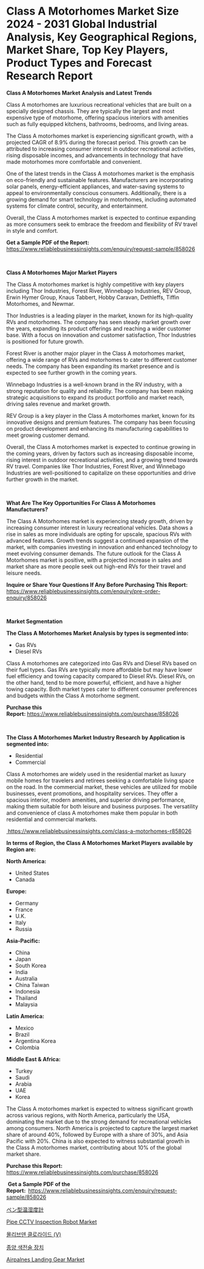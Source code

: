 <p><h1>Class A Motorhomes Market Size 2024 - 2031 Global Industrial Analysis, Key Geographical Regions, Market Share, Top Key Players, Product Types and Forecast Research Report</h1></p><p><strong>Class A Motorhomes Market Analysis and Latest Trends</strong></p>
<p><p>Class A motorhomes are luxurious recreational vehicles that are built on a specially designed chassis. They are typically the largest and most expensive type of motorhome, offering spacious interiors with amenities such as fully equipped kitchens, bathrooms, bedrooms, and living areas.</p><p>The Class A motorhomes market is experiencing significant growth, with a projected CAGR of 8.9% during the forecast period. This growth can be attributed to increasing consumer interest in outdoor recreational activities, rising disposable incomes, and advancements in technology that have made motorhomes more comfortable and convenient.</p><p>One of the latest trends in the Class A motorhomes market is the emphasis on eco-friendly and sustainable features. Manufacturers are incorporating solar panels, energy-efficient appliances, and water-saving systems to appeal to environmentally conscious consumers. Additionally, there is a growing demand for smart technology in motorhomes, including automated systems for climate control, security, and entertainment.</p><p>Overall, the Class A motorhomes market is expected to continue expanding as more consumers seek to embrace the freedom and flexibility of RV travel in style and comfort.</p></p>
<p><strong>Get a Sample PDF of the Report:&nbsp;</strong> <a href="https://www.reliablebusinessinsights.com/enquiry/request-sample/858026">https://www.reliablebusinessinsights.com/enquiry/request-sample/858026</a></p>
<p>&nbsp;</p>
<p><strong>Class A Motorhomes Major Market Players</strong></p>
<p><p>The Class A motorhomes market is highly competitive with key players including Thor Industries, Forest River, Winnebago Industries, REV Group, Erwin Hymer Group, Knaus Tabbert, Hobby Caravan, Dethleffs, Tiffin Motorhomes, and Newmar. </p><p>Thor Industries is a leading player in the market, known for its high-quality RVs and motorhomes. The company has seen steady market growth over the years, expanding its product offerings and reaching a wider customer base. With a focus on innovation and customer satisfaction, Thor Industries is positioned for future growth.</p><p>Forest River is another major player in the Class A motorhomes market, offering a wide range of RVs and motorhomes to cater to different customer needs. The company has been expanding its market presence and is expected to see further growth in the coming years.</p><p>Winnebago Industries is a well-known brand in the RV industry, with a strong reputation for quality and reliability. The company has been making strategic acquisitions to expand its product portfolio and market reach, driving sales revenue and market growth.</p><p>REV Group is a key player in the Class A motorhomes market, known for its innovative designs and premium features. The company has been focusing on product development and enhancing its manufacturing capabilities to meet growing customer demand.</p><p>Overall, the Class A motorhomes market is expected to continue growing in the coming years, driven by factors such as increasing disposable income, rising interest in outdoor recreational activities, and a growing trend towards RV travel. Companies like Thor Industries, Forest River, and Winnebago Industries are well-positioned to capitalize on these opportunities and drive further growth in the market.</p></p>
<p>&nbsp;</p>
<p><strong>What Are The Key Opportunities For Class A Motorhomes Manufacturers?</strong></p>
<p><p>The Class A Motorhomes market is experiencing steady growth, driven by increasing consumer interest in luxury recreational vehicles. Data shows a rise in sales as more individuals are opting for upscale, spacious RVs with advanced features. Growth trends suggest a continued expansion of the market, with companies investing in innovation and enhanced technology to meet evolving consumer demands. The future outlook for the Class A Motorhomes market is positive, with a projected increase in sales and market share as more people seek out high-end RVs for their travel and leisure needs.</p></p>
<p><strong>Inquire or Share Your Questions If Any Before Purchasing This Report:</strong> <a href="https://www.reliablebusinessinsights.com/enquiry/pre-order-enquiry/858026">https://www.reliablebusinessinsights.com/enquiry/pre-order-enquiry/858026</a></p>
<p>&nbsp;</p>
<p><strong>Market Segmentation</strong></p>
<p><strong>The Class A Motorhomes Market Analysis by types is segmented into:</strong></p>
<p><ul><li>Gas RVs</li><li>Diesel RVs</li></ul></p>
<p><p>Class A motorhomes are categorized into Gas RVs and Diesel RVs based on their fuel types. Gas RVs are typically more affordable but may have lower fuel efficiency and towing capacity compared to Diesel RVs. Diesel RVs, on the other hand, tend to be more powerful, efficient, and have a higher towing capacity. Both market types cater to different consumer preferences and budgets within the Class A motorhome segment.</p></p>
<p><strong>Purchase this Report:&nbsp;</strong><a href="https://www.reliablebusinessinsights.com/purchase/858026">https://www.reliablebusinessinsights.com/purchase/858026</a></p>
<p>&nbsp;</p>
<p><strong>The Class A Motorhomes Market Industry Research by Application is segmented into:</strong></p>
<p><ul><li>Residential</li><li>Commercial</li></ul></p>
<p><p>Class A motorhomes are widely used in the residential market as luxury mobile homes for travelers and retirees seeking a comfortable living space on the road. In the commercial market, these vehicles are utilized for mobile businesses, event promotions, and hospitality services. They offer a spacious interior, modern amenities, and superior driving performance, making them suitable for both leisure and business purposes. The versatility and convenience of class A motorhomes make them popular in both residential and commercial markets.</p></p>
<p><a href="https://www.reliablebusinessinsights.com/class-a-motorhomes-r858026">&nbsp;https://www.reliablebusinessinsights.com/class-a-motorhomes-r858026</a></p>
<p><strong>In terms of Region, the Class A Motorhomes Market Players available by Region are:</strong></p>
<p>
    <p> <strong> North America: </strong>
        <ul>
            <li>United States</li>
            <li>Canada</li>
        </ul>
        </p> 
    <p> <strong> Europe: </strong>
        <ul>
            <li>Germany</li>
            <li>France</li>
            <li>U.K.</li>
            <li>Italy</li>
            <li>Russia</li>
        </ul>
        </p> 
    <p> <strong> Asia-Pacific: </strong>
        <ul>
            <li>China</li>
            <li>Japan</li>
            <li>South Korea</li>
            <li>India</li>
            <li>Australia</li>
            <li>China Taiwan</li>
            <li>Indonesia</li>
            <li>Thailand</li>
            <li>Malaysia</li>
        </ul>
        </p> 
    <p> <strong> Latin America: </strong>
        <ul>
            <li>Mexico</li>
            <li>Brazil</li>
            <li>Argentina Korea</li>
            <li>Colombia</li>
        </ul>
        </p> 
    <p> <strong> Middle East & Africa: </strong>
        <ul>
            <li>Turkey</li>
            <li>Saudi</li>
            <li>Arabia</li>
            <li>UAE</li>
            <li>Korea</li>
        </ul>
    </p>
    </p>
<p><p>The Class A motorhomes market is expected to witness significant growth across various regions, with North America, particularly the USA, dominating the market due to the strong demand for recreational vehicles among consumers. North America is projected to capture the largest market share of around 40%, followed by Europe with a share of 30%, and Asia Pacific with 20%. China is also expected to witness substantial growth in the Class A motorhomes market, contributing about 10% of the global market share.</p></p>
<p><strong>Purchase this Report: </strong><a href="https://www.reliablebusinessinsights.com/purchase/858026">https://www.reliablebusinessinsights.com/purchase/858026</a></p>
<p>&nbsp;<strong>Get a Sample PDF of the Report:&nbsp;&nbsp;</strong><a href="https://www.reliablebusinessinsights.com/enquiry/request-sample/858026">https://www.reliablebusinessinsights.com/enquiry/request-sample/858026</a></p>
<p><strong></strong></p>
<p><p><a href="https://github.com/CarlieShields/Market-Research-Report-List-1/blob/main/2065402121162.md">ペン型温湿度計</a></p><p><a href="https://github.com/rionkhanvai01/Market-Research-Report-List-1/blob/main/pipe-cctv-inspection-robot-market.md">Pipe CCTV Inspection Robot Market</a></p><p><a href="https://medium.com/@carmellalang1/%EB%AA%B0%EB%A6%AC%EB%B8%8C%EB%8D%B4-%EC%97%BC%ED%99%94%EB%AC%BC-v-%EC%8B%9C%EC%9E%A5%EC%9D%98-%EC%8B%A0%ED%9D%A5-%ED%8A%B8%EB%A0%8C%EB%93%9C%EC%99%80-2024%EB%85%84%EB%B6%80%ED%84%B0-2031%EB%85%84%EA%B9%8C%EC%A7%80%EC%9D%98-%EB%AF%B8%EB%9E%98-%EC%A0%84%EB%A7%9D-248277f13ead">몰리브덴 클로라이드 (V)</a></p><p><a href="https://github.com/kimvicki3212024/Market-Research-Report-List-1/blob/main/8071558113148.md">종양 색전술 장치</a></p><p><a href="https://github.com/nandosuryapratama/Market-Research-Report-List-1/blob/main/airpalnes-landing-gear-market.md">Airpalnes Landing Gear Market</a></p></p>
